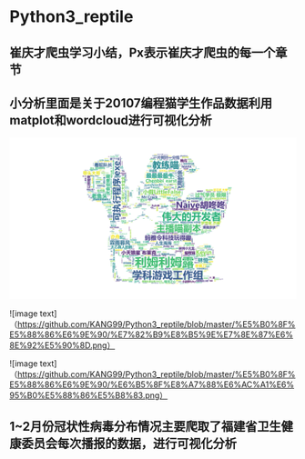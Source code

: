 # Python3_reptile



## 崔庆才爬虫学习小结，Px表示崔庆才爬虫的每一个章节

## 小分析里面是关于20107编程猫学生作品数据利用matplot和wordcloud进行可视化分析

![image text](https://github.com/KANG99/Python3_reptile/blob/master/%E5%B0%8F%E5%88%86%E6%9E%90/result.png)

![image text]（https://github.com/KANG99/Python3_reptile/blob/master/%E5%B0%8F%E5%88%86%E6%9E%90/%E7%82%B9%E8%B5%9E%E7%8E%87%E6%8E%92%E5%90%8D.png）

![image text]（https://github.com/KANG99/Python3_reptile/blob/master/%E5%B0%8F%E5%88%86%E6%9E%90/%E6%B5%8F%E8%A7%88%E6%AC%A1%E6%95%B0%E5%88%86%E5%B8%83.png）

## 1~2月份冠状性病毒分布情况主要爬取了福建省卫生健康委员会每次播报的数据，进行可视化分析
